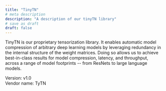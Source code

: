 ```yaml
---
title: "TinyTN"
# meta description
description: "A description of our tinyTN library"
# save as draft
draft: false
---
```


TinyTN is our proprietary tensorization library. 
It enables automatic model compression of arbitrary deep learning models by leveraging redundancy in the internal structure of the weight matrices. 
Doing so allows us to achieve best-in-class results for model compression, latency, and throughput, across a range of model footprints -- from ResNets to large language models.

Version: v1.0
<br>
Vendor name: TyTN
